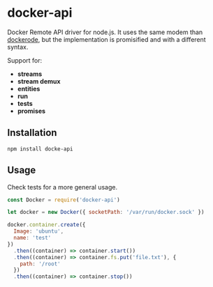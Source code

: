 # docker-api

Docker Remote API driver for node.js. It uses the same modem than [dockerode](https://github.com/apocas/docker), but the implementation is promisified and with a different syntax.

Support for:

* **streams**
* **stream demux**
* **entities**
* **run**
* **tests**
* **promises**

## Installation

`npm install docke-api`

## Usage

Check tests for a more general usage. 

``` js
const Docker = require('docker-api')

let docker = new Docker({ socketPath: '/var/run/docker.sock' })

docker.container.create({ 
  Image: 'ubuntu', 
  name: 'test'
})
  .then((container) => container.start())
  .then((container) => container.fs.put('file.txt'), {
    path: '/root'
  })
  .then((container) => container.stop())
```
